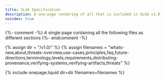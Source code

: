 ```yaml
---
title: SLSA Specification
description: A one-page rendering of all that is included in SLSA v1.0.
noindex: true
---
```

{%- comment -%}
A single page containing all the following files as different sections
{%- endcomment -%}

{% assign dir = "/v1.0/" %}
{% assign filenames = "whats-new,about,threats-overview,use-cases,principles,faq,future-directions,terminology,levels,requirements,distributing-provenance,verifying-systems,verifying-artifacts,threats" %}

{% include onepage.liquid dir=dir filenames=filenames %}
